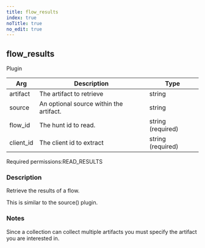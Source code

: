 ```yaml
---
title: flow_results
index: true
noTitle: true
no_edit: true
---
```




<div class="vql_item"></div>


## flow_results
<span class='vql_type label label-warning pull-right page-header'>Plugin</span>



<div class="vqlargs"></div>

Arg | Description | Type
----|-------------|-----
artifact|The artifact to retrieve|string
source|An optional source within the artifact.|string
flow_id|The hunt id to read.|string (required)
client_id|The client id to extract|string (required)

<span class="permission_list vql_type">Required permissions:</span><span class="permission_list linkcolour label label-important">READ_RESULTS</span>

### Description

Retrieve the results of a flow.

This is similar to the source() plugin.

### Notes

Since a collection can collect multiple artifacts you must
specify the artifact you are interested in.


